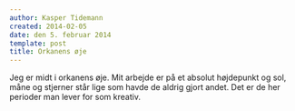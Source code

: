```yaml
---
author: Kasper Tidemann
created: 2014-02-05
date: den 5. februar 2014
template: post
title: Orkanens øje
---
```


Jeg er midt i orkanens øje. Mit arbejde er på et absolut højdepunkt og sol, måne og stjerner står lige som havde de aldrig gjort andet. Det er de her perioder man lever for som kreativ.
